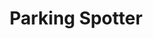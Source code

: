 ---
title: Parking Spotter
emoji: 🚗
colorFrom: blue
colorTo: green
sdk: flask
app_file: app.py
pinned: false
--- 